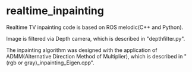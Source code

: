 # realtime_inpainting
Realtime TV inpainting code is based on ROS melodic(C++ and Python).

Image is filtered via Depth camera, which is described in "depthfilter.py".

The inpainting algorithm was designed with the application of ADMM(Alternative Direction Method of Multiplier), which is described in "(rgb or gray)_inpainting_Eigen.cpp".
